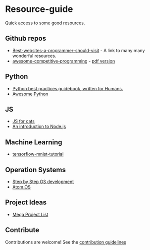 # Resource-guide

Quick access to some good resources.

## Github repos

- [Best-websites-a-programmer-should-visit](https://github.com/sdmg15/Best-websites-a-programmer-should-visit) - A link to many many wonderful resources.
- [awesome-competitive-programming](https://github.com/lnishan/awesome-competitive-programming) -  [pdf version](https://github.com/lnishan/awesome-competitive-programming/blob/204b89b2019111a6d8e79c57abd6dca1a6e75692/README.pdf)

## Python

- [Python best practices guidebook, written for Humans.](http://docs.python-guide.org)
- [Awesome Python](https://github.com/vinta/awesome-python)

## JS

- [JS for cats](http://jsforcats.com/)
- [An introduction to Node.js](https://github.com/maxogden/art-of-node)

## Machine Learning

- [tensorflow-mnist-tutorial](https://github.com/martin-gorner/tensorflow-mnist-tutorial)

## Operation Systems

- [Step by Step OS development](https://github.com/jatin69/os-tutorial)
- [Atom OS](https://github.com/amaneureka/AtomOS)

## Project Ideas
- [Mega Project List](https://github.com/karan/Projects) 

## Contribute

Contributions are welcome! See the [contribution guidelines](CONTRIBUTING.md)